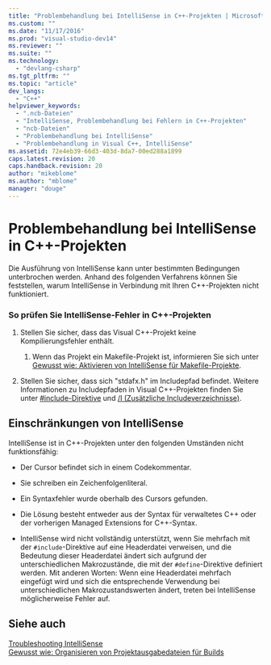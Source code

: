 ```yaml
---
title: "Problembehandlung bei IntelliSense in C++-Projekten | Microsoft Docs"
ms.custom: ""
ms.date: "11/17/2016"
ms.prod: "visual-studio-dev14"
ms.reviewer: ""
ms.suite: ""
ms.technology: 
  - "devlang-csharp"
ms.tgt_pltfrm: ""
ms.topic: "article"
dev_langs: 
  - "C++"
helpviewer_keywords: 
  - ".ncb-Dateien"
  - "IntelliSense, Problembehandlung bei Fehlern in C++-Projekten"
  - "ncb-Dateien"
  - "Problembehandlung bei IntelliSense"
  - "Problembehandlung in Visual C++, IntelliSense"
ms.assetid: 72e4eb39-66d3-403d-8da7-00ed288a1899
caps.latest.revision: 20
caps.handback.revision: 20
author: "mikeblome"
ms.author: "mblome"
manager: "douge"
---
```

# Problembehandlung bei IntelliSense in C++-Projekten
Die Ausführung von IntelliSense kann unter bestimmten Bedingungen unterbrochen werden.  Anhand des folgenden Verfahrens können Sie feststellen, warum IntelliSense in Verbindung mit Ihren C\+\+\-Projekten nicht funktioniert.  
  
### So prüfen Sie IntelliSense\-Fehler in C\+\+\-Projekten  
  
1.  Stellen Sie sicher, dass das Visual C\+\+\-Projekt keine Kompilierungsfehler enthält.  
  
    1.  Wenn das Projekt ein Makefile\-Projekt ist, informieren Sie sich unter [Gewusst wie: Aktivieren von IntelliSense für Makefile\-Projekte](../Topic/How%20to:%20Enable%20IntelliSense%20for%20Makefile%20Projects.md).  
  
2.  Stellen Sie sicher, dass sich "stdafx.h" im Includepfad befindet.  Weitere Informationen zu Includepfaden in Visual C\+\+\-Projekten finden Sie unter [\#include\-Direktive](/visual-cpp/preprocessor/hash-include-directive-c-cpp) und [\/I \(Zusätzliche Includeverzeichnisse\)](/visual-cpp/build/reference/i-additional-include-directories).  
  
## Einschränkungen von IntelliSense  
 IntelliSense ist in C\+\+\-Projekten unter den folgenden Umständen nicht funktionsfähig:  
  
-   Der Cursor befindet sich in einem Codekommentar.  
  
-   Sie schreiben ein Zeichenfolgenliteral.  
  
-   Ein Syntaxfehler wurde oberhalb des Cursors gefunden.  
  
-   Die Lösung besteht entweder aus der Syntax für verwaltetes C\+\+ oder der vorherigen Managed Extensions for C\+\+\-Syntax.  
  
-   IntelliSense wird nicht vollständig unterstützt, wenn Sie mehrfach mit der `#include`\-Direktive auf eine Headerdatei verweisen, und die Bedeutung dieser Headerdatei ändert sich aufgrund der unterschiedlichen Makrozustände, die mit der `#define`\-Direktive definiert werden.  Mit anderen Worten: Wenn eine Headerdatei mehrfach eingefügt wird und sich die entsprechende Verwendung bei unterschiedlichen Makrozustandswerten ändert, treten bei IntelliSense möglicherweise Fehler auf.  
  
## Siehe auch  
 [Troubleshooting IntelliSense](http://msdn.microsoft.com/de-de/c1b3adb9-0d48-4770-a51e-392ed818c484)   
 [Gewusst wie: Organisieren von Projektausgabedateien für Builds](../Topic/How%20to:%20Organize%20Project%20Output%20Files%20for%20Builds.md)